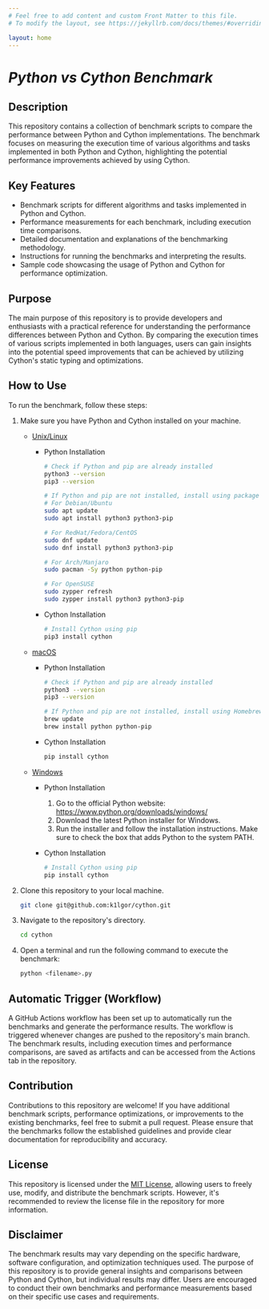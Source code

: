 ```yaml
---
# Feel free to add content and custom Front Matter to this file.
# To modify the layout, see https://jekyllrb.com/docs/themes/#overriding-theme-defaults

layout: home
---
```


# *Python vs Cython Benchmark*

## **Description**

This repository contains a collection of benchmark scripts to compare the performance between Python and Cython implementations. The benchmark focuses on measuring the execution time of various algorithms and tasks implemented in both Python and Cython, highlighting the potential performance improvements achieved by using Cython.

## **Key Features**

- Benchmark scripts for different algorithms and tasks implemented in Python and Cython.
- Performance measurements for each benchmark, including execution time comparisons.
- Detailed documentation and explanations of the benchmarking methodology.
- Instructions for running the benchmarks and interpreting the results.
- Sample code showcasing the usage of Python and Cython for performance optimization.

## **Purpose**

The main purpose of this repository is to provide developers and enthusiasts with a practical reference for understanding the performance differences between Python and Cython. By comparing the execution times of various scripts implemented in both languages, users can gain insights into the potential speed improvements that can be achieved by utilizing Cython's static typing and optimizations.

## **How to Use**

To run the benchmark, follow these steps:

1. Make sure you have Python and Cython installed on your machine.
    - <u>Unix/Linux</u>
        - Python Installation

            ```bash
            # Check if Python and pip are already installed
            python3 --version
            pip3 --version

            # If Python and pip are not installed, install using package manager
            # For Debian/Ubuntu
            sudo apt update
            sudo apt install python3 python3-pip 

            # For RedHat/Fedora/CentOS
            sudo dnf update
            sudo dnf install python3 python3-pip 

            # For Arch/Manjaro
            sudo pacman -Sy python python-pip 

            # For OpenSUSE
            sudo zypper refresh
            sudo zypper install python3 python3-pip 
            
            ```

        - Cython Installation

            ```bash
            # Install Cython using pip
            pip3 install cython
            ```

    - <u>macOS</u>
        - Python Installation

            ```bash
            # Check if Python and pip are already installed
            python3 --version
            pip3 --version

            # If Python and pip are not installed, install using Homebrew
            brew update
            brew install python python-pip
            ```

        - Cython Installation

            ```bash
            pip install cython
            ```

    - <u>Windows</u>
        - Python Installation
            1. Go to the official Python website: <https://www.python.org/downloads/windows/>
            2. Download the latest Python installer for Windows.
            3. Run the installer and follow the installation instructions. Make sure to check the box that adds Python to the system PATH.

        - Cython Installation

            ```powershell
            # Install Cython using pip
            pip install cython
            ```

2. Clone this repository to your local machine.

    ```bash
    git clone git@github.com:k1lgor/cython.git
    ```

3. Navigate to the repository's directory.

    ```bash
    cd cython
    ```

4. Open a terminal and run the following command to execute the benchmark:

   ```bash
   python <filename>.py
   ```

## **Automatic Trigger (Workflow)**

A GitHub Actions workflow has been set up to automatically run the benchmarks and generate the performance results. The workflow is triggered whenever changes are pushed to the repository's main branch. The benchmark results, including execution times and performance comparisons, are saved as artifacts and can be accessed from the Actions tab in the repository.

## **Contribution**

Contributions to this repository are welcome! If you have additional benchmark scripts, performance optimizations, or improvements to the existing benchmarks, feel free to submit a pull request. Please ensure that the benchmarks follow the established guidelines and provide clear documentation for reproducibility and accuracy.

## **License**

This repository is licensed under the [MIT License](https://github.com/k1lgor/cython/blob/main/LICENSE), allowing users to freely use, modify, and distribute the benchmark scripts. However, it's recommended to review the license file in the repository for more information.

## **Disclaimer**

The benchmark results may vary depending on the specific hardware, software configuration, and optimization techniques used. The purpose of this repository is to provide general insights and comparisons between Python and Cython, but individual results may differ. Users are encouraged to conduct their own benchmarks and performance measurements based on their specific use cases and requirements.
